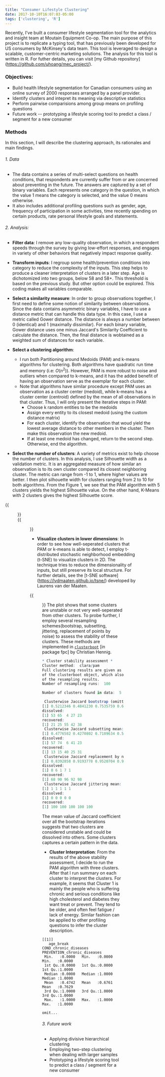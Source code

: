 ```yaml
---
title: "Consumer Lifestyle Clustering"
date: 2017-10-10T16:07:03-05:00
tags: ['clustering', 'R']
---
```


Recently, I've built a consumer lifestyle segmentation tool for the analytics and insight team at Moutain Equipment Co-op. The main purpose of this project is to replicate a typing tool, that has previously been developed for US consumers by McKinsey's data team. This tool is leveraged to design a scalable, customer-centric marketing solutions. The analysis for this tool is written in R. For futher details, you can visit [my Github repository] (https://github.com/uhoang/mec_project/).

### Objectives: 
- Build health lifestyle segmentation for Canadian consumers using an online survey of 2000 responses arranged by a panel provider.
- Identify clusters and intepret its meaning via descriptive statistics
- Perform pairwise comparisions among group means on profiling questions
- Future work -- prototyping a lifestyle scoring tool to predict a class / segment for a new consumer

### Methods
In this section, I will describe the clustering approach, its rationales and main findings.

###### 1. Data
  - The data contains a series of multi-select questions on health conditions, that respondents are currently suffer from or are concerned about preventing in the future. The answers are captured by a set of binary variables. Each represents one category in the question, in which the value 1 means the category is selected, and the value 0 means otherwise. 
  - It also includes additional profiling questions such as gender, age, frequency of participation in some activities, time recently spending on certain products, rate personal lifestyle goals and statements.

###### 2. Analysis:

* __Filter data__: I remove any low-quality observation, in which a respondent speeds through the survey by giving low-effort responses, and engages in variety of other behaviors that negatively impact response quality.

* __Transform inputs__: I regroup some health/prevention conditions into category to reduce the complexity of the inputs. This step helps to produce a cleaner interpretation of clusters in a later step. Age is dichotomized into two groups, below 58 and 58+. This threshold is based on the previous study. But other option could be explored. This coding makes all variables comparable. 
   
* __Select a similarity measure__: In order to group observations together, I first need to define some notion of similarity between observations. Since the data contains asymmetric binary variables, I have to use a distance metric that can handle this data type. In this case, I use a metric called Gower distance. The distance is always a number between 0 (identical) and 1 (maximally dissimilar). For each binary variable, Gower distance uses one minus Jaccard's Similarity Coefficient to calculate the distance. Then, the final distance is wobtained as a weighted sum of distances for each variable. 
  
* __Select a clustering algorithm__: <br/>
  + I run both Partitioning around Medoids (PAM) and k-means algorithms for clustering. Both algorithms have quadratic run time and memory (i.e: $O(n^2)$). However, PAM is more robust to noise and outliers when compared to k-means, and it has the added benefit of having an observation serve as the exemplar for each cluster. 
  + Note that algorithms have similar procedure except PAM uses an observation as a cluster center (medoid), while k-means has a cluster center (centroid) defined by the mean of all observations in that cluster. Thus, I will only present the iterative steps in PAM:
      * Choose k random entities to be the medoids
      * Assign every entity to its closest medoid (using the custom distance matrix)
      * For each cluster, identify the observation that woud yield the lowest average distance to other members in the cluster. Then make this observation the new medoid.
      * If at least one medoid has changed, return to the second step. Otherwise, end the algorithm.
      
* __Select the number of clusters__: A variety of metrics exist to help choose the number of clusters. In this analysis, I use Silhouette width as a validation metric. It is an aggregated measure of how similar an observation is to its own cluster compared its closest neighboring cluster. The metric can range from -1 to 1, where higher values are better. I then plot silhouette width for clusters ranging from 2 to 10 for both algorithms. From the Figure 1, we see that the PAM algorithm with 5 clusters yields the highest Silhouette value. On the other hand, K-Means with 2 clusters gives the highest Silhouette score. <br/> 

{{<figure src="/images/pam_silhouette_width_vs_num_clusters.png" title="Fig.1: Silhouette width by number of cluster in PAM">}}
<br/> 
{{<figure src="/images/kmean_silhouette_width_vs_num_clusters.png" title="Fig.2: Silhouette width by number of cluster in k-means">}}
<br/>

* __Visualize clusters in lower dimensions__: In order to see how well-seperated clusters that PAM or k-means is able to detect, I employ t-distributed stochastic neighborhood embedding (t-SNE) to visualize clusters in 2D. The technique tries to reduce the dimensionality of inputs, but still preserve its local structure. For further details, see the [t-SNE software] (https://lvdmaaten.github.io/tsne/) developed by Laurens van der Maaten. <br/>

{{<figure src="/images/pam_tsne_5clusters.png" title="Fig.3: t-SNE">}}
The plot shows that some clusters are unstable or not very well-seperated from other clusters. To probe further, I employ several resampling schemes(bootstrap, subsetting, jittering, replacement of points by noise) to assess the stability of these clusters. These methods are implemented in [`clusterboot`](https://www.rdocumentation.org/packages/fpc/versions/2.1-11/topics/clusterboot) [in package fpc] by Christian Hennig.

```R
* Cluster stability assessment *
Cluster method:  clara/pam 
Full clustering results are given as parameter result
of the clusterboot object, which also provides further statistics
of the resampling results.
Number of resampling runs:  100 

Number of clusters found in data:  5 

 Clusterwise Jaccard bootstrap (omitting multiple points) mean:
[1] 0.5212346 0.4841230 0.7535759 0.6628636 0.6756281
dissolved:
[1] 53 65  4 27 23
recovered:
[1] 21 25 55 42 38
 Clusterwise Jaccard subsetting mean:
[1] 0.4776582 0.4270802 0.7189634 0.5886231 0.6485604
dissolved:
[1] 57 74  6 41 23
recovered:
[1] 13 15 40 25 31
 Clusterwise Jaccard replacement by noise mean:
[1] 0.8392858 0.9193778 0.9520704 0.9101964 0.9417290
dissolved:
[1] 8 6 1 7 1
recovered:
[1] 68 90 96 92 98
 Clusterwise Jaccard jittering mean:
[1] 1 1 1 1 1
dissolved:
[1] 0 0 0 0 0
recovered:
[1] 100 100 100 100 100

```
The mean value of Jaccard coefficient over all the bootstrap iterations suggests that two clusters are considered unstable and could be dissolved into others. Some clusters captures a certain pattern in the data. <br/>

* __Cluster Interpretation__: From the results of the above stability assessment, I decide to run the PAM algorithm with three clusters. After that I run summary on each cluster to interpret the clusters. For example, it seems that Cluster 1 is mainly the people who is suffering chronic and serious conditions like high cholesterol and diabetes they want treat or prevent. They tend to be older, and often feel fatigue / lack of energy. Similar fashion can be applied to other profiling questions to infer the cluster description. 

```
[[1]]
   age_break      COND_chronic_diseases  PREVENTION_chronic_diseases
 Min.   :0.0000   Min.   :0.0000         Min.   :0.0000        
 1st Qu.:0.0000   1st Qu.:0.0000         1st Qu.:1.0000        
 Median :0.0000   Median :1.0000         Median :1.0000        
 Mean   :0.4742   Mean   :0.6761         Mean   :0.7629        
 3rd Qu.:1.0000   3rd Qu.:1.0000         3rd Qu.:1.0000        
 Max.   :1.0000   Max.   :1.0000         Max.   :1.0000        

omit...
```
###### 3. Future work
* Applying divisive hierarchical clustering
* Employing two-step clustering when dealing with larger samples
* Prototyping a lifestyle scoring tool to predict a class / segment for a new consumer

<!--    2.6. Assess the cluster stability <br/>
   &nbsp;&nbsp;&nbsp; I employed clusterboot algorithm, which uses the Jaccard coefficient to measure the similarity between sets generated over different bootstrap samples. The cluster stability of each cluster in the original clustering is the mean value of its Jaccard coefficient over all the bootstrap iterations. As a rule of thumb, clusters with a stability value less than 0.6 should be considered unstable. Values between 0.6 and 0.75 indicate that the cluster is measuring a pattern in the data, but there isn’t high certainty about which points should be clustered together. Clusters with stability values above about 0.85 can be considered highly stable (they’re likely to be real clusters). --> 